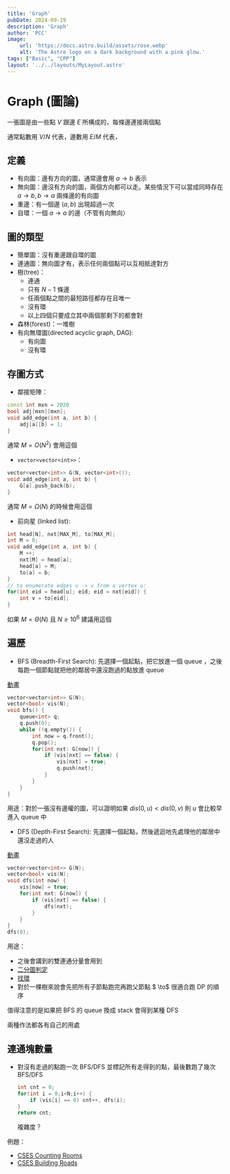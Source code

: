 ```yaml
---
title: 'Graph'
pubDate: 2024-09-19
description: 'Graph'
author: 'PCC'
image:
    url: 'https://docs.astro.build/assets/rose.webp'
    alt: 'The Astro logo on a dark background with a pink glow.'
tags: ["Basic", "CPP"]
layout: '../../layouts/MyLayout.astro'
---
```

# Graph (圖論)
一張圖是由一些點 $V$ 跟邊 $E$ 所構成的，每條邊連接兩個點

通常點數用 $V/N$ 代表，邊數用 $E/M$ 代表，

## 定義
- 有向圖：邊有方向的圖，通常邊會用 $a \to b$ 表示
- 無向圖：邊沒有方向的圖，兩個方向都可以走。某些情況下可以當成同時存在 $a \to b, b \to a$ 兩條邊的有向圖
- 重邊：有一個邊 $(a, b)$ 出現超過一次
- 自環：一個 $a \to a$ 的邊（不管有向無向）

## 圖的類型
- 簡單圖：沒有重邊跟自環的圖
- 連通圖：無向圖才有，表示任何兩個點可以互相抵達對方
- 樹(tree)：
    - 連通
    - 只有 $N-1$ 條邊
    - 任兩個點之間的最短路徑都存在且唯一
    - 沒有環
    - 以上四個只要成立其中兩個那剩下的都會對
- 森林(forest)：一堆樹
- 有向無環圖(directed acyclic graph, DAG): 
    - 有向圖
    - 沒有環

## 存圖方式
- 鄰接矩陣：
```cpp
const int mxn = 2020
bool adj[mxn][mxn];
void add_edge(int a, int b) {
    adj[a][b] = 1;
}
```
通常 $M = O(N^2)$ 會用這個
- `vector<vector<int>>`：
```cpp
vector<vector<int>> G(N, vector<int>());
void add_edge(int a, int b) {
    G[a].push_back(b);
}
```
通常 $M = \Omega(N)$ 的時候會用這個
- 前向星 (linked list): 
```cpp
int head[N], nxt[MAX_M], to[MAX_M];
int M = 0;
void add_edge(int a, int b) {
    M ++;
    nxt[M] = head[a];
    head[a] = M;
    to[a] = b;
}
// to enumerate edges u -> v from a vertex u:
for(int eid = head[u]; eid; eid = nxt[eid]) {
    int v = to[eid];
}
```
如果 $M = \Theta(N)$ 且 $N \ge 10 ^ 6$ 建議用這個

## 遍歷
- BFS (Breadth-First Search): 先選擇一個起點，把它放進一個 queue ，之後每跑一個節點就把他的鄰居中還沒跑過的點放進 queue

[動畫](https://www.cs.usfca.edu/~galles/visualization/BFS.html)
```cpp
vector<vector<int>> G(N);
vector<bool> vis(N);
void bfs() {
    queue<int> q;
    q.push(0);
    while (!q.empty()) {
        int now = q.front();
        q.pop();
        for(int nxt: G[now]) {
            if (vis[nxt] == false) {
                vis[nxt] = true;
                q.push(nxt);
            }
        }
    }
}
```
用途：對於一張沒有邊權的圖，可以證明如果 $dis(0, u) < dis(0, v)$ 則 $u$ 會比較早進入 queue 中
- DFS (Depth-First Search): 先選擇一個起點，然後遞迴地先處理他的鄰居中還沒走過的人

[動畫](https://www.cs.usfca.edu/~galles/visualization/DFS.html)
```cpp
vector<vector<int>> G(N);
vector<bool> vis(N);
void dfs(int now) {
    vis[now] = true;
    for(int nxt: G[now]) {
        if (vis[nxt] == false) {
            dfs(nxt);
        }
    }
}
dfs(0);
```
用途：
- 之後會講到的雙連通分量會用到
- [二分圖判定](https://cses.fi/problemset/task/1668)
- [找環](https://cses.fi/problemset/task/1669)
- 對於一棵樹來說會先把所有子節點跑完再跑父節點 $ \to$ 很適合跑 DP 的順序

值得注意的是如果把 BFS 的 queue 換成 stack 會得到某種 DFS

兩種作法都各有自己的用處

## 連通塊數量
- 對沒有走過的點跑一次 BFS/DFS 並標記所有走得到的點，最後數跑了幾次 BFS/DFS
    ```cpp
    int cnt = 0;
    for(int i = 0;i<N;i++) {
        if (vis[i] == 0) cnt++, dfs(i);
    }
    return cnt;
    ```
    複雜度？

例題：
- [CSES Counting Rooms](https://cses.fi/problemset/task/1192)
- [CSES Building Roads](https://cses.fi/problemset/task/1666)
